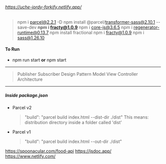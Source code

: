 ###### https://uche-jordy-forkify.netlify.app/

> npm i parcel@2.2.1 -D
> npm install @parcel/transformer-sass@2.10.1 --save-dev
> **npm i fracty@1.0.9**
> npm i core-js@3.6.5
> npm i regenerator-runtime@0.13.7
> npm install fractional
> npm i fracty@1.0.9
> npm i sass@1.26.10

#### To Run

- npm run start **or** npm start

---

> Publisher Subscriber Design Pattern
> Model View Controller Architecture

---

##### Inside package.json

- Parcel v2

  > "build": "parcel build index.html --dist-dir ./dist"
  > This means: distribution directory inside a folder called 'dist'

- Parcel v1
  > "build": "parcel build index.html --out-dir ./dist"

https://spoonacular.com/food-api
https://jsdoc.app/
https://www.netlify.com/
